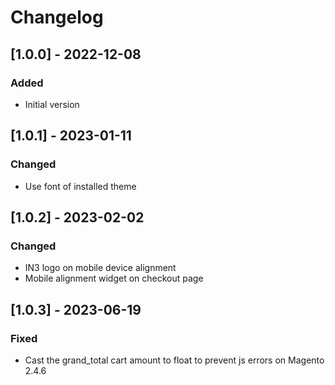 # Changelog
## [1.0.0] - 2022-12-08
### Added
- Initial version

## [1.0.1] - 2023-01-11
### Changed
- Use font of installed theme

## [1.0.2] - 2023-02-02
### Changed
- IN3 logo on mobile device alignment
- Mobile alignment widget on checkout page

## [1.0.3] - 2023-06-19
### Fixed
- Cast the grand_total cart amount to float to prevent js errors on Magento 2.4.6 
